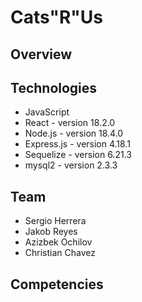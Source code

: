 # Cats"R"Us
## Overview


## Technologies

- JavaScript
- React - version 18.2.0
- Node.js - version 18.4.0
- Express.js - version 4.18.1
- Sequelize - version 6.21.3
- mysql2 - version 2.3.3

## Team
- Sergio Herrera
- Jakob Reyes
- Azizbek Ochilov
- Christian Chavez


## Competencies
